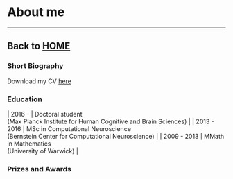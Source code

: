 # About me

---
Back to [HOME](index.md) 
--- 

<!--[Short Biography](#short_biography) -->
<!--[Education](#education)-->
<!--[Prizes and Awards](#prizes_and_awards)-->



### Short Biography




Download my CV [here](index.md)

### Education

| 2016 - | Doctoral student <br>(Max Planck Institute for Human Cognitive and Brain Sciences) |
| 2013 - 2016 | MSc in Computational Neuroscience <br>(Bernstein Center for Computational Neuroscience) |
| 2009 - 2013 | MMath in Mathematics <br>(University of Warwick) |

### Prizes and Awards





